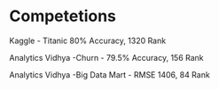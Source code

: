 # Competetions
Kaggle - Titanic 80% Accuracy, 1320 Rank


Analytics Vidhya -Churn - 79.5% Accuracy, 156 Rank


Analytics Vidhya -Big Data Mart - RMSE 1406, 84 Rank
